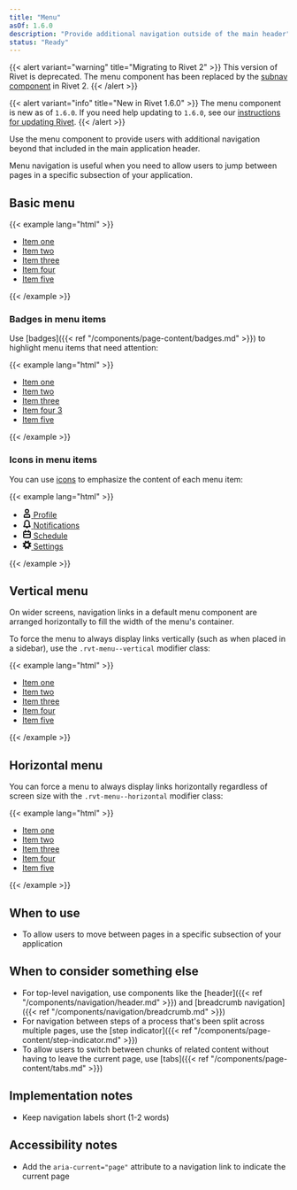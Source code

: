 ```yaml
---
title: "Menu"
asOf: 1.6.0
description: "Provide additional navigation outside of the main header"
status: "Ready"
---
```

{{< alert variant="warning" title="Migrating to Rivet 2" >}}
This version of Rivet is deprecated. The menu component has been replaced by the [subnav component](https://v2.rivet.iu.edu/docs/components/subnav/) in Rivet 2.
{{< /alert >}}

{{< alert variant="info" title="New in Rivet 1.6.0" >}}
The menu component is new as of `1.6.0`. If you need help updating to `1.6.0`, see our [instructions for updating Rivet](/components/#updating-the-rivet-npm-package").
{{< /alert >}}

Use the menu component to provide users with additional navigation beyond that included in the main application header. 

Menu navigation is useful when you need to allow users to jump between pages in a specific subsection of your application.

## Basic menu

{{< example lang="html" >}}<nav class="rvt-menu" aria-label="Section navigation">
  <ul class="rvt-menu__list">
    <li class="rvt-menu__item">
      <a href="#" aria-current="page">Item one</a>
    </li>
    <li class="rvt-menu__item">
      <a href="#">Item two</a>
    </li>
    <li class="rvt-menu__item">
      <a href="#">Item three</a>
    </li>
    <li class="rvt-menu__item">
      <a href="#">Item four</a>
    </li>
    <li class="rvt-menu__item">
      <a href="#">Item five</a>
    </li>
  </ul>
</nav>
{{< /example >}}

### Badges in menu items

Use [badges]({{< ref "/components/page-content/badges.md" >}}) to highlight menu items that need attention:

{{< example lang="html" >}}<nav class="rvt-menu" aria-label="Section navigation">
  <ul class="rvt-menu__list">
    <li class="rvt-menu__item">
      <a href="#" aria-current="page">Item one</a>
    </li>
    <li class="rvt-menu__item">
      <a href="#">Item two</a>
    </li>
    <li class="rvt-menu__item">
      <a href="#">Item three</a>
    </li>
    <li class="rvt-menu__item">
      <a href="#">
        <span>Item four</span>
        <span class="rvt-badge rvt-badge--success rvt-m-left-xxs">3</span>
      </a>
    </li>
    <li class="rvt-menu__item">
      <a href="#">Item five</a>
    </li>
  </ul>
</nav>
{{< /example >}}

### Icons in menu items

You can use [icons](https://github.com/indiana-university/rivet-icons) to emphasize the content of each menu item:

{{< example lang="html" >}}<nav class="rvt-menu" aria-label="Section navigation">
  <ul class="rvt-menu__list">
    <li class="rvt-menu__item">
      <a href="#">
        <svg xmlns="http://www.w3.org/2000/svg" width="16" height="16" viewBox="0 0 16 16" aria-hidden="true">
          <g fill="currentColor">
            <path d="M8,8a4,4,0,1,1,4-4A4,4,0,0,1,8,8ZM8,2a2,2,0,1,0,2,2A2,2,0,0,0,8,2Z" />
            <path
              d="M12.75,16H3.25A1.25,1.25,0,0,1,2,14.75V13A4,4,0,0,1,6,9h4a4,4,0,0,1,4,4v1.75A1.25,1.25,0,0,1,12.75,16ZM4,14h8V13a2,2,0,0,0-2-2H6a2,2,0,0,0-2,2Z" />
          </g>
        </svg>
        <span class="rvt-m-left-xs">Profile</span>
      </a>
    </li>
    <li class="rvt-menu__item">
      <a href="#" aria-current="page">
        <svg xmlns="http://www.w3.org/2000/svg" width="16" height="16" viewBox="0 0 16 16" aria-hidden="true">
          <path fill="currentColor"
            d="M14.57,12.06,13,9.7V6A5,5,0,0,0,3,6V9.7L1.43,12.06a1.25,1.25,0,0,0,1,1.94H6a2,2,0,0,0,4,0h3.53a1.25,1.25,0,0,0,1-1.94ZM8,12H3.87L5,10.3V6a3,3,0,0,1,6,0v4.3L12.13,12Z" />
        </svg>
        <span class="rvt-m-left-xs">Notifications</span>
      </a>
    </li>
    <li class="rvt-menu__item">
      <a href="#">
        <svg xmlns="http://www.w3.org/2000/svg" width="16" height="16" viewBox="0 0 16 16" aria-hidden="true">
          <path fill="currentColor"
            d="M12.29,2H12V1a1,1,0,0,0-2,0V2H6V1A1,1,0,0,0,4,1V2H3.71A2.78,2.78,0,0,0,1,4.83v7.33A2.78,2.78,0,0,0,3.71,15h8.57A2.78,2.78,0,0,0,15,12.17V4.83A2.78,2.78,0,0,0,12.29,2ZM3.71,4H4V5H6V4h4V5h2V4h.29a.78.78,0,0,1,.71.83V7H3V4.83A.78.78,0,0,1,3.71,4Zm8.57,9H3.71A.78.78,0,0,1,3,12.17V9H13v3.17A.78.78,0,0,1,12.29,13Z" />
        </svg>
        <span class="rvt-m-left-xs">Schedule</span>
      </a>
    </li>
    <li class="rvt-menu__item">
      <a href="#">
        <svg xmlns="http://www.w3.org/2000/svg" width="16" height="16" viewBox="0 0 16 16" aria-hidden="true">
          <path fill="currentColor"
            d="M13.94,8.78A6,6,0,0,0,14,8a6,6,0,0,0-.07-.9L15.73,6a7.94,7.94,0,0,0-.92-2.15l-2.06.52a6,6,0,0,0-1.2-1.18L12,1.1A7.94,7.94,0,0,0,9.87.23L8.78,2.06A6,6,0,0,0,8,2a6,6,0,0,0-.9.07L6,.27a7.94,7.94,0,0,0-2.15.92l.52,2.06a6,6,0,0,0-1.18,1.2L1.1,4A7.94,7.94,0,0,0,.23,6.13L2.06,7.22A6,6,0,0,0,2,8a6,6,0,0,0,.07.9L.27,10a7.94,7.94,0,0,0,.92,2.15l2.06-.52a6,6,0,0,0,1.2,1.18L4,14.9a7.94,7.94,0,0,0,2.17.87l1.09-1.83A6,6,0,0,0,8,14a6,6,0,0,0,.9-.07L10,15.73a7.94,7.94,0,0,0,2.15-.92l-.52-2.06a6,6,0,0,0,1.18-1.2L14.9,12a7.94,7.94,0,0,0,.87-2.17ZM8,11a3,3,0,1,1,3-3A3,3,0,0,1,8,11Z" />
        </svg>
        <span class="rvt-m-left-xs">Settings</span>
      </a>
    </li>
  </ul>
</nav>
{{< /example >}}

## Vertical menu

On wider screens, navigation links in a default menu component are arranged horizontally to fill the width of the menu's container.

To force the menu to always display links vertically (such as when placed in a sidebar), use the `.rvt-menu--vertical` modifier class:

{{< example lang="html" >}}<nav class="rvt-menu rvt-menu--vertical" aria-label="Section navigation">
  <ul class="rvt-menu__list">
    <li class="rvt-menu__item">
      <a href="#" aria-current="page">Item one</a>
    </li>
    <li class="rvt-menu__item">
      <a href="#">Item two</a>
    </li>
    <li class="rvt-menu__item">
      <a href="#">Item three</a>
    </li>
    <li class="rvt-menu__item">
      <a href="#">Item four</a>
    </li>
    <li class="rvt-menu__item">
      <a href="#">Item five</a>
    </li>
  </ul>
</nav>
{{< /example >}}

## Horizontal menu

You can force a menu to always display links horizontally regardless of screen size with the `.rvt-menu--horizontal` modifier class:

{{< example lang="html" >}}<nav class="rvt-menu rvt-menu--horizontal" aria-label="Section navigation">
  <ul class="rvt-menu__list">
    <li class="rvt-menu__item">
      <a href="#" aria-current="page">Item one</a>
    </li>
    <li class="rvt-menu__item">
      <a href="#">Item two</a>
    </li>
    <li class="rvt-menu__item">
      <a href="#">Item three</a>
    </li>
    <li class="rvt-menu__item">
      <a href="#">Item four</a>
    </li>
    <li class="rvt-menu__item">
      <a href="#">Item five</a>
    </li>
  </ul>
</nav>
{{< /example >}}

## When to use
- To allow users to move between pages in a specific subsection of your application

## When to consider something else
- For top-level navigation, use components like the [header]({{< ref "/components/navigation/header.md" >}}) and [breadcrumb navigation]({{< ref "/components/navigation/breadcrumb.md" >}})
- For navigation between steps of a process that's been split across multiple pages, use the [step indicator]({{< ref "/components/page-content/step-indicator.md" >}})
- To allow users to switch between chunks of related content without having to leave the current page, use [tabs]({{< ref "/components/page-content/tabs.md" >}})

## Implementation notes
- Keep navigation labels short (1-2 words)

## Accessibility notes
- Add the `aria-current="page"` attribute to a navigation link to indicate the current page
